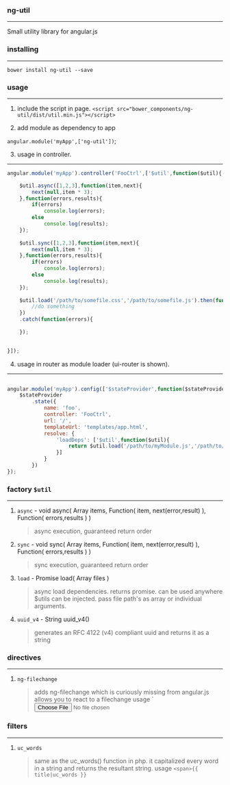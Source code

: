 ### ng-util
------
Small utility library for angular.js

### installing
------
`bower install ng-util --save`

### usage
------
1. include the script in page.
`<script src="bower_components/ng-util/dist/util.min.js"></script>`

2. add module as dependency to app

`angular.module('myApp',['ng-util'])`;

3. usage in controller.
------
```js
angular.module('myApp').controller('FooCtrl',['$util',function($util){

	$util.async([1,2,3],function(item,next){
		next(null,item * 3);
	},function(errors,results){
		if(errors) 
			console.log(errors);
		else
			console.log(results);
	});
	
	$util.sync([1,2,3],function(item,next){
		next(null,item * 3);
	},function(errors,results){
		if(errors) 
			console.log(errors);
		else
			console.log(results);
	});
	
	$util.load('/path/to/somefile.css','/path/to/somefile.js').then(function(){
		//do something
	})
	.catch(function(errors){
	
	});
	

}]);

```

4. usage in router as module loader (ui-router is shown).
------
```js

angular.module('myApp').config(['$stateProvider',function($stateProvider){
	$stateProvider
		.state({
			name: 'foo',
			controller: 'FooCtrl',
			url: '/',
			templateUrl: 'templates/app.html',
			resolve: {
				'loadDeps': ['$util',function($util){
					return $util.load('/path/to/myModule.js','/path/to/myModule.css'); //simply return the promise.
				}]
			}
		})
});

```

### factory `$util`
------
1. `async` - void async( Array items, Function( item, next(error,result) ), Function( errors,results ) ) 
	> async execution, guaranteed return order

2. `sync` - void sync( Array items, Function( item, next(error,result) ), Function( errors,results ) )
	> sync execution, guaranteed return order
	
3. `load` - Promise load( Array files )
	> async load dependencies. returns promise. can be used anywhere $utils can be injected. pass file path's as array or individual arguments.
	
4. `uuid_v4` - String uuid_v4()
	> generates an RFC 4122 (v4) compliant uuid and returns it as a string
	
### directives
------

1. `ng-filechange`
	> adds ng-filechange which is curiously missing from angular.js allows you to react to a filechange 
	> usage `<input type="file" ng-filechange="someFunc(files)" />
	
### filters
------

1. `uc_words`
	> same as the uc_words() function in php. it capitalized every word in a string and returns the resultant string.
	> usage `<span>{{ title|uc_words }}`